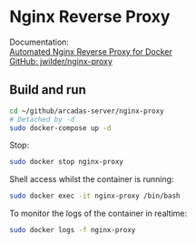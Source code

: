 # Nginx Reverse Proxy

Documentation: \
[Automated Nginx Reverse Proxy for Docker](http://jasonwilder.com/blog/2014/03/25/automated-nginx-reverse-proxy-for-docker/) \
[GitHub: jwilder/nginx-proxy](https://github.com/jwilder/nginx-proxy)

## Build and run

```sh
cd ~/github/arcadas-server/nginx-proxy
# Detached by -d
sudo docker-compose up -d
```

Stop:

```sh
sudo docker stop nginx-proxy
```

Shell access whilst the container is running:

```sh
sudo docker exec -it nginx-proxy /bin/bash
```

To monitor the logs of the container in realtime:

```sh
sudo docker logs -f nginx-proxy
```

